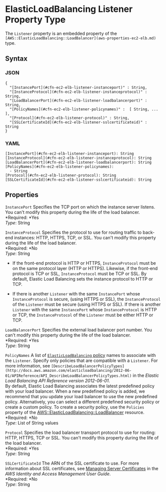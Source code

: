 # ElasticLoadBalancing Listener Property Type<a name="aws-properties-ec2-elb-listener"></a>

The `Listener` property is an embedded property of the `[AWS::ElasticLoadBalancing::LoadBalancer](aws-properties-ec2-elb.md)` type\.

## Syntax<a name="w3ab2c21c14d830b5"></a>

### JSON<a name="aws-properties-ec2-elb-listener-syntax.json"></a>

```
{
  "[InstancePort](#cfn-ec2-elb-listener-instanceport)" : String,
  "[InstanceProtocol](#cfn-ec2-elb-listener-instanceprotocol)" : String,
  "[LoadBalancerPort](#cfn-ec2-elb-listener-loadbalancerport)" : String,
  "[PolicyNames](#cfn-ec2-elb-listener-policynames)" :  [ String, ... ],
  "[Protocol](#cfn-ec2-elb-listener-protocol)" : String,
  "[SSLCertificateId](#cfn-ec2-elb-listener-sslcertificateid)" : String
}
```

### YAML<a name="aws-properties-ec2-elb-listener-syntax.yaml"></a>

```
[InstancePort](#cfn-ec2-elb-listener-instanceport): String
[InstanceProtocol](#cfn-ec2-elb-listener-instanceprotocol): String
[LoadBalancerPort](#cfn-ec2-elb-listener-loadbalancerport): String
[PolicyNames](#cfn-ec2-elb-listener-policynames):
  - String
[Protocol](#cfn-ec2-elb-listener-protocol): String
[SSLCertificateId](#cfn-ec2-elb-listener-sslcertificateid): String
```

## Properties<a name="w3ab2c21c14d830b7"></a>

`InstancePort`  <a name="cfn-ec2-elb-listener-instanceport"></a>
Specifies the TCP port on which the instance server listens\. You can't modify this property during the life of the load balancer\.  
*Required: *Yes  
*Type*: String

`InstanceProtocol`  <a name="cfn-ec2-elb-listener-instanceprotocol"></a>
Specifies the protocol to use for routing traffic to back\-end instances: HTTP, HTTPS, TCP, or SSL\. You can't modify this property during the life of the load balancer\.  
*Required: *No  
*Type*: String  

+ If the front\-end protocol is HTTP or HTTPS, `InstanceProtocol` must be on the same protocol layer \(HTTP or HTTPS\)\. Likewise, if the front\-end protocol is TCP or SSL, `InstanceProtocol` must be TCP or SSL\. By default, Elastic Load Balancing sets the instance protocol to HTTP or TCP\.

+ If there is another `Listener` with the same `InstancePort` whose `InstanceProtocol` is secure, \(using HTTPS or SSL\), the `InstanceProtocol` of the `Listener` must be secure \(using HTTPS or SSL\)\. If there is another `Listener` with the same `InstancePort` whose `InstanceProtocol` is HTTP or TCP, the `InstanceProtocol` of the `Listener` must be either HTTP or TCP\.

`LoadBalancerPort`  <a name="cfn-ec2-elb-listener-loadbalancerport"></a>
Specifies the external load balancer port number\. You can't modify this property during the life of the load balancer\.  
*Required: *Yes  
*Type*: String

`PolicyNames`  <a name="cfn-ec2-elb-listener-policynames"></a>
A list of [`ElasticLoadBalancing` policy](aws-properties-ec2-elb-policy.md) names to associate with the `Listener`\. Specify only policies that are compatible with a `Listener`\. For more information, see `[DescribeLoadBalancerPolicyTypes](http://docs.aws.amazon.com/elasticloadbalancing/2012-06-01/APIReference/API_DescribeLoadBalancerPolicyTypes.html)` in the *Elastic Load Balancing API Reference version 2012\-06\-01*\.  
By default, Elastic Load Balancing associates the latest predefined policy with your load balancer\. When a new predefined policy is added, we recommend that you update your load balancer to use the new predefined policy\. Alternatively, you can select a different predefined security policy or create a custom policy\. To create a security policy, use the `Policies` property of the [AWS::ElasticLoadBalancing::LoadBalancer](aws-properties-ec2-elb.md) resource\.
*Required: *No  
*Type*: List of String values

`Protocol`  <a name="cfn-ec2-elb-listener-protocol"></a>
Specifies the load balancer transport protocol to use for routing: HTTP, HTTPS, TCP or SSL\. You can't modify this property during the life of the load balancer\.  
*Required: *Yes  
*Type*: String

`SSLCertificateId`  <a name="cfn-ec2-elb-listener-sslcertificateid"></a>
The ARN of the SSL certificate to use\. For more information about SSL certificates, see [Managing Server Certificates](http://docs.aws.amazon.com/IAM/latest/UserGuide/ManagingServerCerts.html) in the *AWS Identity and Access Management User Guide*\.  
*Required: *No  
*Type*: String